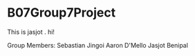 # B07Group7Project


This is jasjot . hi!

Group Members:
Sebastian Jingoi
Aaron D'Mello
Jasjot Benipal

